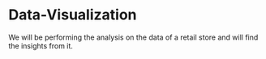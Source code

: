 # Data-Visualization
We will be performing the analysis on the data of a retail store and will find the insights from it.
